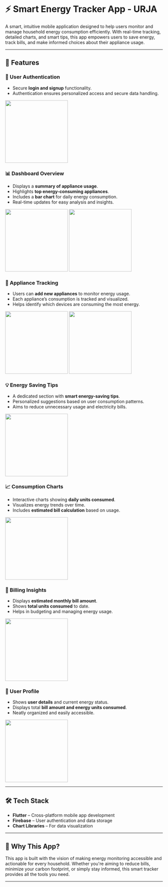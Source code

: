 
# ⚡ Smart Energy Tracker App - URJA

A smart, intuitive mobile application designed to help users monitor and manage household energy consumption efficiently. With real-time tracking, detailed charts, and smart tips, this app empowers users to save energy, track bills, and make informed choices about their appliance usage.

---

## 🚀 Features

### 🔐 User Authentication
- Secure **login and signup** functionality.
- Authentication ensures personalized access and secure data handling.

<img src="screenshots/login_signup.jpg" alt="" width="200"/>


### 📊 Dashboard Overview
- Displays a **summary of appliance usage**.
- Highlights **top energy-consuming appliances**.
- Includes a **bar chart** for daily energy consumption.
- Real-time updates for easy analysis and insights.

<p float="left">
  <img src="screenshots/dashboard.jpg" alt="" width="200"/>
  <img src="screenshots/dashboard2.jpg" alt="" width="200"/>
</p>


### 🔌 Appliance Tracking
- Users can **add new appliances** to monitor energy usage.
- Each appliance’s consumption is tracked and visualized.
- Helps identify which devices are consuming the most energy.

<p float="left">
  <img src="screenshots/appliances_list.jpg" alt="" width="200"/>
  <img src="screenshots/add_appliance'.jpg" alt="" width="200"/>
</p>

### 💡 Energy Saving Tips
- A dedicated section with **smart energy-saving tips**.
- Personalized suggestions based on user consumption patterns.
- Aims to reduce unnecessary usage and electricity bills.

<img src="screenshots/energy_tips.jpg" alt="" width="200"/>

### 📈 Consumption Charts
- Interactive charts showing **daily units consumed**.
- Visualizes energy trends over time.
- Includes **estimated bill calculation** based on usage.

<img src="screenshots/dashboard.jpg" alt="" width="200"/>

### 🧾 Billing Insights
- Displays **estimated monthly bill amount**.
- Shows **total units consumed** to date.
- Helps in budgeting and managing energy usage.

<img src="screenshots/dashboard2.jpg" alt="" width="200"/>

### 👤 User Profile
- Shows **user details** and current energy status.
- Displays total **bill amount and energy units consumed**.
- Neatly organized and easily accessible.

<img src="screenshots/profile.jpg" alt="" width="200"/>

---

## 🛠 Tech Stack

- **Flutter** – Cross-platform mobile app development  
- **Firebase** – User authentication and data storage  
- **Chart Libraries** – For data visualization  

---

## 🧠 Why This App?

This app is built with the vision of making energy monitoring accessible and actionable for every household. Whether you're aiming to reduce bills, minimize your carbon footprint, or simply stay informed, this smart tracker provides all the tools you need.

---



